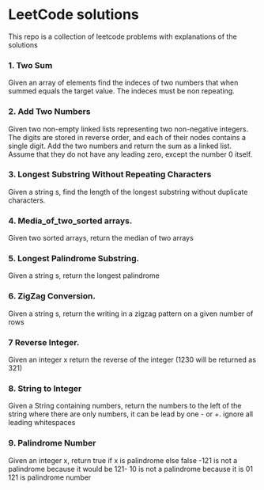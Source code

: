 # LeetCode solutions

This repo is a collection of leetcode problems with explanations of the solutions


### 1. Two Sum
Given an array of elements find the indeces of two numbers that when summed equals the target value.
The indeces must be non repeating.

### 2. Add Two Numbers
Given two non-empty linked lists representing two non-negative integers. The digits are stored in reverse order, and each of their nodes contains a single digit. Add the two numbers and return the sum as a linked list. Assume that they do not have any leading zero, except the number 0 itself.

### 3. Longest Substring Without Repeating Characters
Given a string s, find the length of the  longest substring without duplicate characters.

### 4. Media_of_two_sorted arrays.
Given two sorted arrays, return the median of two arrays

### 5. Longest Palindrome Substring.
Given a string s, return the longest palindrome

### 6. ZigZag Conversion.
Given a string s, return the writing in a zigzag pattern on a given number of rows

### 7 Reverse Integer.
Given an integer x return the reverse of the integer (1230 will be returned as 321)


### 8. String to Integer
Given a String containing numbers, return the numbers to the left of the string where there are only numbers, it can be lead by one - or +. ignore all leading whitespaces

### 9. Palindrome Number
Given an integer x, return true if x is palindrome else false
-121 is not a palindrome because it would be 121-
10 is not a palindrome because it is 01
121 is palindrome number